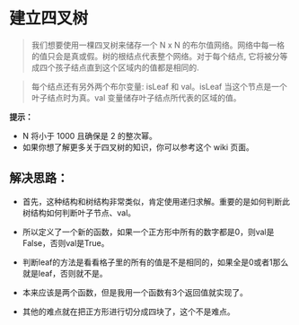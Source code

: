 # 建立四叉树

> 我们想要使用一棵四叉树来储存一个 N x N 的布尔值网络。网络中每一格的值只会是真或假。树的根结点代表整个网络。对于每个结点, 它将被分等成四个孩子结点直到这个区域内的值都是相同的.

> 每个结点还有另外两个布尔变量: isLeaf 和 val。isLeaf 当这个节点是一个叶子结点时为真。val 变量储存叶子结点所代表的区域的值。

**提示：**

- N 将小于 1000 且确保是 2 的整次幂。
- 如果你想了解更多关于四叉树的知识，你可以参考这个 wiki 页面。



## 解决思路：
- 首先，这种结构和树结构非常类似，肯定使用递归求解。重要的是如何判断此树结构如何判断叶子节点、val。

- 所以定义了一个新的函数，如果一个正方形中所有的数字都是0，则val是False，否则val是True。

- 判断leaf的方法是看看格子里的所有的值是不是相同的，如果全是0或者1那么就是leaf，否则就不是。

- 本来应该是两个函数，但是我用一个函数有3个返回值就实现了。

- 其他的难点就在把正方形进行切分成四块了，这个不是难点。


